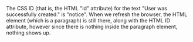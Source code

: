 The CSS ID (that is, the HTML "id" attribute) for the text "User was
successfully created." is "notice". When we refresh the browser, the HTML
element (which is a paragraph) is still there, along with the HTML ID attribute,
however since there is nothing inside the paragraph element, nothing shows up.
